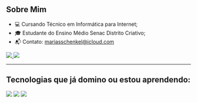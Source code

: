 ## Sobre Mim

- 💻 Cursando Técnico em Informática para Internet;
- 🎓 Estudante do Ensino Médio Senac Distrito Criativo;
- 📬 Contato: mariasschenkel@icloud.com

<p align="left">
  <a href="https://www.instagram.com/mariasschenkel" target="_blank">
    <img src="https://img.shields.io/badge/Instagram-E4405F?style=for-the-badge&logo=instagram&logoColor=white"/>
  </a>
  <a href="https://www.linkedin.com/in/mariasschenkel" target="_blank">
    <img src="https://img.shields.io/badge/LinkedIn-0A66C2?style=for-the-badge&logo=linkedin&logoColor=white"/>
  </a>
</p>

---

## Tecnologias que já domino ou estou aprendendo:

<p align="left">
  <img src="https://img.shields.io/badge/HTML5-E34F26?style=for-the-badge&logo=html5&logoColor=white"/>
  <img src="https://img.shields.io/badge/CSS-1572B6?style=for-the-badge&logo=css3&logoColor=white"/>
  <img src="https://img.shields.io/badge/JavaScript-F7DF1E?style=for-the-badge&logo=javascript&logoColor=black"/>
</p>
